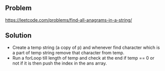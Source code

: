 ## Problem

https://leetcode.com/problems/find-all-anagrams-in-a-string/

## Solution

- Create a temp string (a copy of p) and whenever find character which is a part of temp string remove that character from temp.
- Run a forLoop till length of temp and check at the end if temp == 0 or not if it is then push the index in the ans array.
